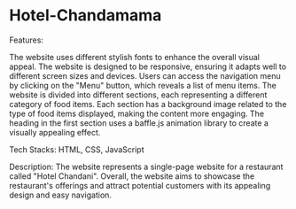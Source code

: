 # Hotel-Chandamama

Features:

The website uses different stylish fonts to enhance the overall visual appeal.
The website is designed to be responsive, ensuring it adapts well to different screen sizes and devices.
Users can access the navigation menu by clicking on the "Menu" button, which reveals a list of menu items.
The website is divided into different sections, each representing a different category of food items.
Each section has a background image related to the type of food items displayed, making the content more engaging.
The heading in the first section uses a baffle.js animation library to create a visually appealing effect.

Tech Stacks: HTML, CSS, JavaScript

Description: The website represents a single-page website for a restaurant called "Hotel Chandani". Overall, the website aims to showcase the restaurant's offerings and attract potential customers with its appealing design and easy navigation.
